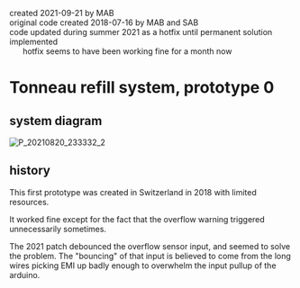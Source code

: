 created 2021-09-21 by MAB  
original code created 2018-07-16 by MAB and SAB  
code updated during summer 2021 as a hotfix until permanent solution implemented  
      hotfix seems to have been working fine for a month now  
	
# Tonneau refill system, prototype 0

## system diagram

![P_20210820_233332_2](https://user-images.githubusercontent.com/22455475/134207621-9ad257e4-536a-4326-adb3-d93636db9906.jpg)

## history

This first prototype was created in Switzerland in 2018 with limited resources.

It worked fine except for the fact that the overflow warning triggered unnecessarily sometimes.

The 2021 patch debounced the overflow sensor input, and seemed to solve the problem.
The "bouncing" of that input is believed to come from the long wires picking EMI up badly
enough to overwhelm the input pullup of the arduino.
